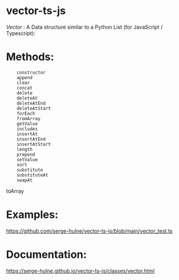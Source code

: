 # vector-ts-js
*Vector* : A Data structure similar to a Python List (for JavaScript / Typescript):

# Methods:

        constructor
        append
        clear
        concat
        delete
        deleteAt
        deleteAtEnd
        deleteAtStart
        forEach
        fromArray
        getValue
        includes
        insertAt
        insertAtEnd
        insertAtStart
        length
        prepend
        setValue
        sort
        substitute
        substituteAt
        swapAt
toArray

# Examples:

https://github.com/serge-hulne/vector-ts-js/blob/main/vector_test.ts

# Documentation:

https://serge-hulne.github.io/vector-ts-js/classes/vector.html
